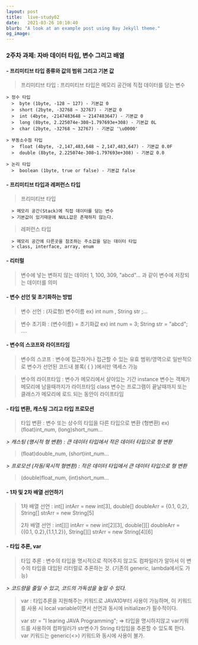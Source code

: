 ```yaml
---
layout: post
title:  live-study02
date:   2021-03-26 10:10:40
blurb: "A look at an example post using Bay Jekyll theme."
og_image: 
---
```


### 2주차 과제: 자바 데이터 타입, 변수 그리고 배열

#### - 프리미티브 타입 종류와 값의 범위 그리고 기본 값

> 프리미티브 타입 : 프리미티브 타입은 메모리 공간에 직접 데이터를 담는 변수
  
    > 정수 타입
      >  byte (1byte, -128 ~ 127) - 기본값 0
      >  short (2byte, -32768 ~ 32767) - 기본값 0
      >  int (4byte, -2147483648 ~ 2147483647) - 기본값 0
      >  long (8byte, 2.225074e-308~1.797693e+308) - 기본값 0L
      >  char (2byte, -32768 ~ 32767) - 기본값 '\u0000'

    > 부동소수점 타입
      >  float (4byte, -2,147,483,648 ~ 2,147,483,647) - 기본값 0.0F
      >  double (8byte, 2.225074e-308~1.797693e+308) - 기본값 0.0

    > 논리 타입
      >  boolean (1byte, true or false) - 기본값 false

#### - 프리미티브 타입과 레퍼런스 타입

> 프리미티브 타입

      > 메모리 공간(Stack)에 직접 데이터를 담는 변수
      > 기본값이 있기때문에 NULL값은 존재하지 않는다.

> 레퍼런스 타입

      > 메모리 공간에 다른곳을 참조하는 주소값을 담는 데이터 타입
      > class, interface, array, enum

#### - 리터럴

> 변수에 넣는 변하지 않는 데이터
> 1, 100, 309, "abcd"... 과 같이 변수에 저장되는 데이터를 의미

#### - 변수 선언 및 초기화하는 방법

> 변수 선언 : (자료형) 변수이름
> ex) int num  , String str ;...

> 변수 초기화 : (변수이름) = 초기화값
> ex) int num = 3; String str = "abcd"; ....

#### - 변수의 스코프와 라이프타임

> 변수의 스코프 : 변수에 접근하거나 접근할 수 있는 유효 범위/영역으로 일반적으로 변수가 선언된 코드내 블록( {  } )에서만 액세스 가능


> 변수의 라이프타임 : 변수가 메모리에서 살아있는 기간
> instance 변수는 객체가 메모리에 남을때까지가 라이프타임
> class 변수는 프로그램이 끝날때까지 또는 클래스가 메모리에 로드 되는 동안이 라이프타임

#### - 타입 변환, 캐스팅 그리고 타입 프로모션

>  타입 변환 : 변수 또는 상수의 타입을 다른 타입으로 변환 (형변환)
> ex) (float)int_num, (long)short_num...

_> 캐스팅 (명시적 형 변환) : 큰 데이터 타입에서 작은 데이터 타입으로 형 변환_
> (float)double_num, (short)int_num...

_> 프로모션 (자동/묵시적 형변환) : 작은 데이터 타입에서 큰 데이터 타입으로 형 변환_
> (double)float_num, (int)short_num...

#### - 1차 및 2차 배열 선언하기

> 1차 배열 선언 : int[] intArr = new int[3], double[] doubleArr = \{0.1, 0,2\}, String[] strArr = new String[5]
> 
> 2차 배열 선언 : int[][] intArr = new int[2][3], double[][] doubleArr = \{\{0.1, 0.2\},\{1.1,1.2\}\}, String[][] strArr = new String[4][6]

#### - 타입 추론, var

> 타입 추론 : 변수의 타입을 명시적으로 적어주지 않고도 컴파일러가 알아서 이 변수의 타입을 대입된 리터럴로 추론하는 것. (기존의 generic, lambda에서도 가능)
> 
_> 코드량을 줄일 수 있고, 코드의 가독성을 높일 수 있다._

> var : 타입추론을 지원해주는 키워드로 JAVA10부터 사용이 가능하며, 이 키워드를 사용 시 local variable이면서 선언과 동시에 initializer가  필수적이다.
> 
> var str = "I learing JAVA Programming"; => 타입을 명시하지않고 var키워드를 사용하여 컴파일러가 str변수가 String 타입임을 추론할 수 있도록 한다.
> var 키워드는 generic(<>) 키워드와 동시에 사용이 불가.
